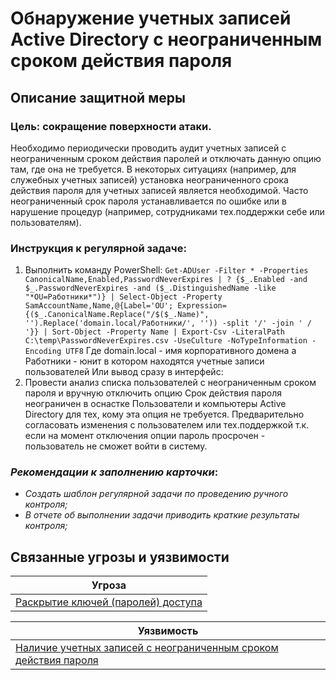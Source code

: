 # Обнаружение учетных записей Active Directory с неограниченным сроком действия пароля

## Описание защитной меры
### Цель: сокращение поверхности атаки.

Необходимо периодически проводить аудит учетных записей с неограниченным сроком действия паролей и отключать данную опцию там, где она не требуется.
В некоторых ситуациях (например, для служебных учетных записей) установка неограниченного срока действия пароля для учетных записей является необходимой. Часто неограниченный срок пароля устанавливается по ошибке или в нарушение процедур (например, сотрудниками тех.поддержки себе или пользователям).

### Инструкция к регулярной задаче:
1.  Выполнить команду PowerShell:
```Get-ADUser -Filter * -Properties CanonicalName,Enabled,PasswordNeverExpires | ? {$_.Enabled -and $_.PasswordNeverExpires -and ($_.DistinguishedName -like "*OU=Работники*")} | Select-Object -Property SamAccountName,Name,@{Label='OU'; Expression={($_.CanonicalName.Replace("/$($_.Name)", '').Replace('domain.local/Работники/', '')) -split '/' -join ' / '}} | Sort-Object -Property Name | Export-Csv -LiteralPath C:\temp\PasswordNeverExpires.csv -UseCulture -NoTypeInformation -Encoding UTF8```
Где domain.local - имя корпоративного домена а Работники - юнит в котором находятся учетные записи пользователей
Или вывод сразу в интерфейс:
2. Провести анализ списка пользователей с неограниченным сроком пароля и вручную отключить опцию Срок действия пароля неограничен в оснастке Пользователи и компьютеры Active Directory для тех, кому эта опция не требуется.
Предварительно согласовать изменения с пользователем или тех.поддержкой т.к. если на момент отключения опции пароль просрочен - пользователь не сможет войти в систему.

### *Рекомендации к заполнению карточки*:
- *Создать шаблон регулярной задачи по проведению ручного контроля;*
- *В отчете об выполнении задачи приводить краткие результаты контроля;*


## Связанные угрозы и уязвимости
|Угроза|
|-|
|[Раскрытие ключей (паролей) доступа](/vkr/threats/page2)|[Реагирование на мошеннические, фишинговые письма и сообщения](/vkr/vulnerabilities/page1)|


|Уязвимость|
|-|
|[Наличие учетных записей с неограниченным сроком действия пароля](/vkr/vulnerabilities/page2)|
